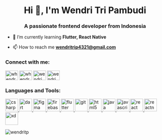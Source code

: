 <h1 align="center">Hi 👋, I'm Wendri Tri Pambudi</h1>
<h3 align="center">A passionate frontend developer from Indonesia</h3>

- 🌱 I’m currently learning **Flutter, React Native**

- 📫 How to reach me **wendritrip4321@gmail.com**

<p align="left">
<h3 align="left">Connect with me:</h3>
<a href="https://www.facebook.com/wendri.tripambudi.1/" target="blank"><img align="center" src="https://cdn.jsdelivr.net/npm/simple-icons@3.0.1/icons/facebook.svg" alt="whendray" height="30" width="40" /></a>
<a href="https://instagram.com/whendray" target="blank"><img align="center" src="https://cdn.jsdelivr.net/npm/simple-icons@3.0.1/icons/instagram.svg" alt="whendray" height="30" width="40" /></a>
<a href="https://dribbble.com/WendriTP" target="blank"><img align="center" src="https://cdn.jsdelivr.net/npm/simple-icons@3.0.1/icons/dribbble.svg" alt="wendri tri pambudi" height="30" width="40" /></a>
<a href="https://www.behance.net/wendritripam" target="blank"><img align="center" src="https://cdn.jsdelivr.net/npm/simple-icons@3.0.1/icons/behance.svg" alt="wendri tri pambudi" height="30" width="40" /></a>
</p>

<h3 align="left">Languages and Tools:</h3>
<p align="left"> <a href="https://www.w3schools.com/cs/" target="_blank"> <img src="https://devicons.github.io/devicon/devicon.git/icons/csharp/csharp-original.svg" alt="csharp" width="40" height="40"/> </a> <a href="https://dart.dev" target="_blank"> <img src="https://www.vectorlogo.zone/logos/dartlang/dartlang-icon.svg" alt="dart" width="40" height="40"/> </a> <a href="https://www.figma.com/" target="_blank"> <img src="https://www.vectorlogo.zone/logos/figma/figma-icon.svg" alt="figma" width="40" height="40"/> </a> <a href="https://firebase.google.com/" target="_blank"> <img src="https://www.vectorlogo.zone/logos/firebase/firebase-icon.svg" alt="firebase" width="40" height="40"/> </a> <a href="https://flutter.dev" target="_blank"> <img src="https://www.vectorlogo.zone/logos/flutterio/flutterio-icon.svg" alt="flutter" width="40" height="40"/> </a> <a href="https://git-scm.com/" target="_blank"> <img src="https://www.vectorlogo.zone/logos/git-scm/git-scm-icon.svg" alt="git" width="40" height="40"/> </a> <a href="https://www.w3.org/html/" target="_blank"> <img src="https://devicons.github.io/devicon/devicon.git/icons/html5/html5-original-wordmark.svg" alt="html5" width="40" height="40"/> </a> <a href="https://www.java.com" target="_blank"> <img src="https://devicons.github.io/devicon/devicon.git/icons/java/java-original-wordmark.svg" alt="java" width="40" height="40"/> </a> <a href="https://developer.mozilla.org/en-US/docs/Web/JavaScript" target="_blank"> <img src="https://devicons.github.io/devicon/devicon.git/icons/javascript/javascript-original.svg" alt="javascript" width="40" height="40"/> </a> <a href="https://reactjs.org/" target="_blank"> <img src="https://devicons.github.io/devicon/devicon.git/icons/react/react-original-wordmark.svg" alt="react" width="40" height="40"/> </a> <a href="https://reactnative.dev/" target="_blank"> <img src="https://reactnative.dev/img/header_logo.svg" alt="reactnative" width="40" height="40"/> </a> <a href="https://www.adobe.com/products/xd.html" target="_blank"> <img src="https://cdn.worldvectorlogo.com/logos/adobe-xd.svg" alt="xd" width="40" height="40"/> </a> </p>

<p><img align="center" src="https://github-readme-stats.vercel.app/api/top-langs/?username=wendritp&layout=compact" alt="wendritp" /></p>
